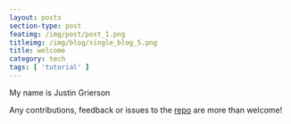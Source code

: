 ```yaml
---
layout: posts
section-type: post
featimg: /img/post/post_1.png
titleimg: /img/blog/single_blog_5.png
title: welcome
category: tech
tags: [ 'tutorial' ]
---
```


My name is Justin Grierson

Any contributions, feedback or issues to the <a href="https://github.com/ju3tin" target="\_blank">repo</a> are more than welcome!